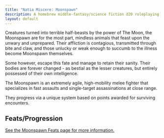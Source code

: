 ```yaml
---
title: "Natia Miscere: Moonspawn"
description: A homebrew middle-fantasy/science fiction d20 roleplaying game system based on Pathfinder
layout: default
---
```


Creatures turned into terrible half-beasts by the power of The Moon, the Moonspawn are for the most part, mindless animals that feast upon the unwary and unprepared. Their affliction is contagious, transmitted through bite and claw, and those unlucky or weak enough to succumb to the illness become Moonspawn themselves.

Some however, escape this fate and manage to retain their sanity. Their bodies are forever changed - as bestial as the lesser creatures, but entirely possessed of their own intelligence.

The Moonspawn is an extremely agile, high-mobility melee fighter that specializes in fast assaults and single-target assassinations at close range.

They progress via a unique system based on points awarded for surviving encounters.

## Feats/Progression

[See the Moonspawn Feats page for more information.](/feats/first-layer/moonspawn)